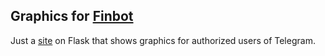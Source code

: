 <h2>
Graphics for
<a href='https://t.me/fin_py_go_bot'>Finbot</a>
</h2>

<p>Just a <a href="#">site</a> on Flask that
shows graphics for authorized users of Telegram.</p>